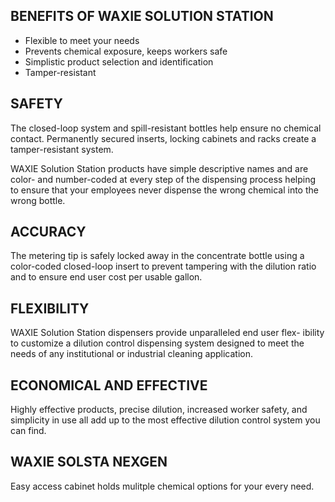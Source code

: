 ## BENEFITS OF WAXIE SOLUTION STATION

* Flexible to meet your needs
* Prevents chemical exposure, keeps workers safe
* Simplistic product selection and identification 
* Tamper-resistant

## SAFETY

The closed-loop system and spill-resistant bottles help ensure
no chemical contact. Permanently secured inserts, locking cabinets and racks create a tamper-resistant system.

WAXIE Solution Station products have simple descriptive names and are color- and number-coded at every step of the dispensing process helping to ensure that your employees never dispense the wrong chemical into the wrong bottle.

## ACCURACY

The metering tip is safely locked away in the concentrate bottle using a color-coded closed-loop insert to prevent tampering with the dilution ratio and to ensure end user cost per usable gallon.

## FLEXIBILITY

WAXIE Solution Station dispensers provide unparalleled end user flex- ibility to customize a dilution control dispensing system designed to meet the needs of any institutional or industrial cleaning application.

## ECONOMICAL AND EFFECTIVE

Highly effective products, precise dilution, increased worker safety, and simplicity in use all add up to the most effective dilution control system you can find.

## WAXIE SOLSTA NEXGEN

Easy access cabinet holds mulitple chemical options for your every need.   
   

